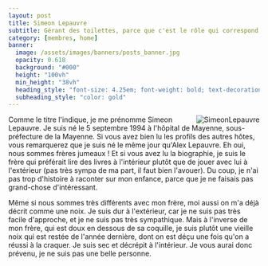 ```yaml
---
layout: post
title: Simeon Lepauvre
subtitle: Gérant des toilettes, parce que c'est le rôle qui correspond le mieux à ma personnalité.
category: [membres, home]
banner:
  image: /assets/images/banners/posts_banner.jpg
  opacity: 0.618
  background: "#000"
  height: "100vh"
  min_height: "38vh"
  heading_style: "font-size: 4.25em; font-weight: bold; text-decoration: underline"
  subheading_style: "color: gold"
---
```


<img src="{{site.baseurl | prepend: site.url}}assets/images/members/SimeonLepauvre.jpg" alt="SimeonLepauvre" style="float: right; width: auto; height: auto;"/>


Comme le titre l'indique, je me prénomme Simeon Lepauvre. Je suis né le 5 septembre 1994 à l'hôpital de Mayenne, sous-préfecture de la Mayenne. Si vous avez bien lu les profils des autres hôtes, vous remarquerez que je suis né le même jour qu'Alex Lepauvre. Eh oui, nous sommes frères jumeaux ! Et si vous avez lu la biographie, je suis le frère qui préférait lire des livres à l'intérieur plutôt que de jouer avec lui à l'extérieur (pas très sympa de ma part, il faut bien l'avouer). Du coup, je n'ai pas trop d'histoire à raconter sur mon enfance, parce que je ne faisais pas grand-chose d'intéressant.

Même si nous sommes très différents avec mon frère, moi aussi on m'a déjà décrit comme une noix. Je suis dur à l'extérieur, car je ne suis pas très facile d'approche, et je ne suis pas très sympathique. Mais à l'inverse de mon frère, qui est doux en dessous de sa coquille, je suis plutôt une vieille noix qui est restée de l'année dernière, dont on est déçu une fois qu'on a réussi à la craquer. Je suis sec et décrépit à l'intérieur. Je vous aurai donc prévenu, je ne suis pas une belle personne.

